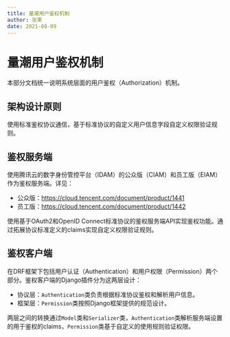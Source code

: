 ```yaml
---
title: 量潮用户鉴权机制
author: 张果
date: 2021-08-09
---
```


# 量潮用户鉴权机制

本部分文档统一说明系统层面的用户鉴权（Authorization）机制。

## 架构设计原则

使用标准鉴权协议通信，基于标准协议的自定义用户信息字段自定义权限验证规则。

## 鉴权服务端

使用腾讯云的数字身份管控平台（IDAM）的公众版（CIAM）和员工版（EIAM）作为鉴权服务端。详见：
- 公众版：https://cloud.tencent.com/document/product/1441
- 员工版：https://cloud.tencent.com/document/product/1442

使用基于OAuth2和OpenID Connect标准协议的鉴权服务端API实现鉴权功能。通过拓展协议标准定义的claims实现自定义权限验证规则。

## 鉴权客户端

在DRF框架下包括用户认证（Authentication）和用户权限（Permission）两个部分。鉴权客户端的Django插件分为这两层设计：
- 协议层：`Authentication`类负责根据标准协议鉴权和解析用户信息。
- 框架层：`Permission`类按照Django框架提供的规范设计。

两层之间的转换通过`Model`类和`Serializer`类，`Authentication`类解析服务端设置的用于鉴权的claims，`Permission`类基于自定义的使用规则验证权限。
